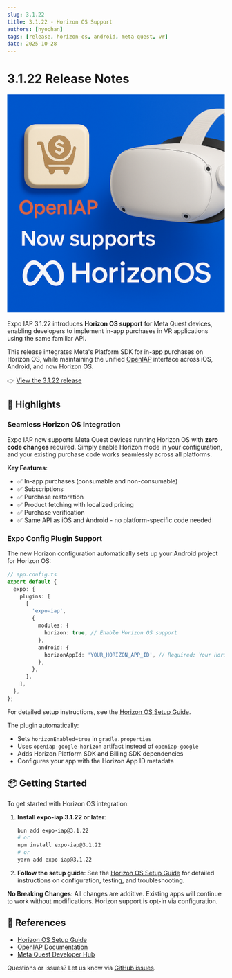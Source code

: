 ```yaml
---
slug: 3.1.22
title: 3.1.22 - Horizon OS Support
authors: [hyochan]
tags: [release, horizon-os, android, meta-quest, vr]
date: 2025-10-28
---
```


# 3.1.22 Release Notes

![Horizon OS Support](/img/horizon-support.png)

Expo IAP 3.1.22 introduces **Horizon OS support** for Meta Quest devices, enabling developers to implement in-app purchases in VR applications using the same familiar API.

This release integrates Meta's Platform SDK for in-app purchases on Horizon OS, while maintaining the unified [OpenIAP](https://openiap.dev) interface across iOS, Android, and now Horizon OS.

👉 [View the 3.1.22 release](https://github.com/hyochan/expo-iap/releases/tag/3.1.22)

<!-- truncate -->

## 🚀 Highlights

### Seamless Horizon OS Integration

Expo IAP now supports Meta Quest devices running Horizon OS with **zero code changes** required. Simply enable Horizon mode in your configuration, and your existing purchase code works seamlessly across all platforms.

**Key Features**:

- ✅ In-app purchases (consumable and non-consumable)
- ✅ Subscriptions
- ✅ Purchase restoration
- ✅ Product fetching with localized pricing
- ✅ Purchase verification
- ✅ Same API as iOS and Android - no platform-specific code needed

### Expo Config Plugin Support

The new Horizon configuration automatically sets up your Android project for Horizon OS:

```typescript
// app.config.ts
export default {
  expo: {
    plugins: [
      [
        'expo-iap',
        {
          modules: {
            horizon: true, // Enable Horizon OS support
          },
          android: {
            horizonAppId: 'YOUR_HORIZON_APP_ID', // Required: Your Horizon App ID
          },
        },
      ],
    ],
  },
};
```

For detailed setup instructions, see the [Horizon OS Setup Guide](/docs/getting-started/setup-horizon).

The plugin automatically:

- Sets `horizonEnabled=true` in `gradle.properties`
- Uses `openiap-google-horizon` artifact instead of `openiap-google`
- Adds Horizon Platform SDK and Billing SDK dependencies
- Configures your app with the Horizon App ID metadata

## 📦 Getting Started

To get started with Horizon OS integration:

1. **Install expo-iap 3.1.22 or later**:

   ```bash
   bun add expo-iap@3.1.22
   # or
   npm install expo-iap@3.1.22
   # or
   yarn add expo-iap@3.1.22
   ```

2. **Follow the setup guide**: See the [Horizon OS Setup Guide](/docs/getting-started/setup-horizon) for detailed instructions on configuration, testing, and troubleshooting.

**No Breaking Changes**: All changes are additive. Existing apps will continue to work without modifications. Horizon support is opt-in via configuration.

## 🔗 References

- [Horizon OS Setup Guide](/docs/getting-started/setup-horizon)
- [OpenIAP Documentation](https://openiap.dev)
- [Meta Quest Developer Hub](https://developer.oculus.com/)

Questions or issues? Let us know via [GitHub issues](https://github.com/hyochan/expo-iap/issues).
